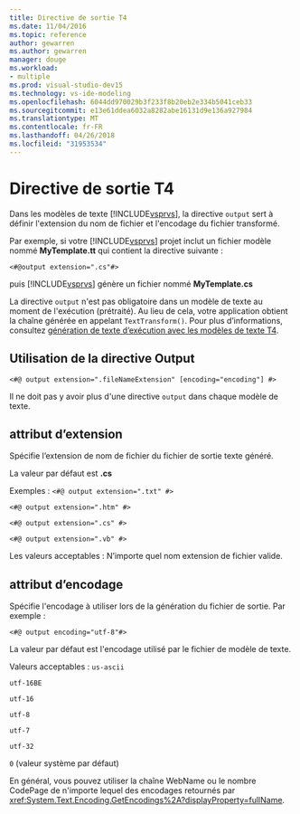 ```yaml
---
title: Directive de sortie T4
ms.date: 11/04/2016
ms.topic: reference
author: gewarren
ms.author: gewarren
manager: douge
ms.workload:
- multiple
ms.prod: visual-studio-dev15
ms.technology: vs-ide-modeling
ms.openlocfilehash: 6044dd970029b3f233f8b20eb2e334b5041ceb33
ms.sourcegitcommit: e13e61ddea6032a8282abe16131d9e136a927984
ms.translationtype: MT
ms.contentlocale: fr-FR
ms.lasthandoff: 04/26/2018
ms.locfileid: "31953534"
---
```

# <a name="t4-output-directive"></a>Directive de sortie T4

Dans les modèles de texte [!INCLUDE[vsprvs](../code-quality/includes/vsprvs_md.md)], la directive `output` sert à définir l'extension du nom de fichier et l'encodage du fichier transformé.

 Par exemple, si votre [!INCLUDE[vsprvs](../code-quality/includes/vsprvs_md.md)] projet inclut un fichier modèle nommé **MyTemplate.tt** qui contient la directive suivante :

 `<#@output extension=".cs"#>`

 puis [!INCLUDE[vsprvs](../code-quality/includes/vsprvs_md.md)] génère un fichier nommé **MyTemplate.cs**

 La directive `output` n'est pas obligatoire dans un modèle de texte au moment de l'exécution (prétraité). Au lieu de cela, votre application obtient la chaîne générée en appelant `TextTransform()`. Pour plus d’informations, consultez [génération de texte d’exécution avec les modèles de texte T4](../modeling/run-time-text-generation-with-t4-text-templates.md).

## <a name="using-the-output-directive"></a>Utilisation de la directive Output

```
<#@ output extension=".fileNameExtension" [encoding="encoding"] #>
```

 Il ne doit pas y avoir plus d'une directive `output` dans chaque modèle de texte.

## <a name="extension-attribute"></a>attribut d’extension
 Spécifie l’extension de nom de fichier du fichier de sortie texte généré.

 La valeur par défaut est **.cs**

 Exemples : `<#@ output extension=".txt" #>`

 `<#@ output extension=".htm" #>`

 `<#@ output extension=".cs" #>`

 `<#@ output extension=".vb" #>`

 Les valeurs acceptables : N’importe quel nom extension de fichier valide.

## <a name="encoding-attribute"></a>attribut d’encodage
 Spécifie l'encodage à utiliser lors de la génération du fichier de sortie. Par exemple :

 `<#@ output encoding="utf-8"#>`

 La valeur par défaut est l'encodage utilisé par le fichier de modèle de texte.

 Valeurs acceptables : `us-ascii`

 `utf-16BE`

 `utf-16`

 `utf-8`

 `utf-7`

 `utf-32`

 `0` (valeur système par défaut)

 En général, vous pouvez utiliser la chaîne WebName ou le nombre CodePage de n'importe lequel des encodages retournés par <xref:System.Text.Encoding.GetEncodings%2A?displayProperty=fullName>.